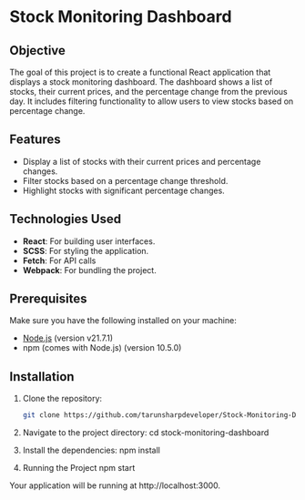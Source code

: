 # Stock Monitoring Dashboard

## Objective
The goal of this project is to create a functional React application that displays a stock monitoring dashboard. The dashboard shows a list of stocks, their current prices, and the percentage change from the previous day. It includes filtering functionality to allow users to view stocks based on percentage change.

## Features
- Display a list of stocks with their current prices and percentage changes.
- Filter stocks based on a percentage change threshold.
- Highlight stocks with significant percentage changes.

## Technologies Used
- **React**: For building user interfaces.
- **SCSS**: For styling the application.
- **Fetch**: For API calls
- **Webpack**: For bundling the project.

## Prerequisites
Make sure you have the following installed on your machine:
- [Node.js](https://nodejs.org/) (version v21.7.1)
- npm (comes with Node.js) (version 10.5.0)

## Installation

1. Clone the repository:
   ```bash
   git clone https://github.com/tarunsharpdeveloper/Stock-Monitoring-Dashboard.git

2. Navigate to the project directory:
    cd stock-monitoring-dashboard

3. Install the dependencies:
    npm install

4. Running the Project
    npm start


Your application will be running at http://localhost:3000.
